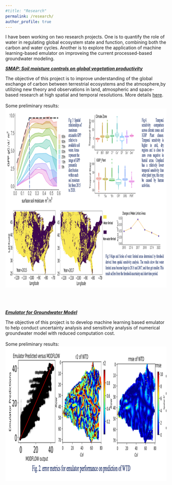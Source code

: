 ```yaml
---
#title: "Research"
permalink: /research/
author_profile: true
---
```

I have been working on two research projects. One is to quantify the role of water in regulating global ecosystem state and function, combining both the carbon and water cycles. Another is to explore the application of machine learning-based emulator on improveing the current processed-based groundwater modeling.

<a id="recent" style="color:314482"><strong><em><u>SMAP: Soil moisture controls on global vegetation productivity</u></em></strong></a>
<div class="col-sm-6">
The objective of this project is to improve understanding of the global exchange of carbon between
			terrestrial ecosystems and the atmosphere,by utilizing new theory and observations in land, atmospheric and space-based research
			at high spatial and temporal resolutions. More details <a href="https://www.keenangroup.info/currentProjects.html">here</a>.
</div>
<br>
Some preliminary results:
<div class="col-sm-6">
			<div class="image-middle"><img class="imageStyle" alt="proxima" src="/assets/images/smap2.png" width="1241" height="559" />                       </div>

<br /><br /><br />
<a id="recent" style="color:314482"><strong><em><u>Emulator for Groundwater Model</u></em></strong></a>
<div class="col-sm-6">
The objective of this project is to develop machine learning based emulator to help conduct uncertainty analysis and sensitivity analysis of 
	numerical groundwater model with reduced computation cost.
</div>
<br>
Some preliminary results:
<div class="col-sm-6">
			<div class="image-middle"><img class="imageStyle" alt="proxima" src="/assets/images/gw2.png" width="1160" height="418" />                       </div>
